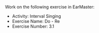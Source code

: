 Work on the following exercise in EarMaster:
- Activity: Interval Singing
- Exercise Name: Do - Re
- Exercise Number: 3.1
